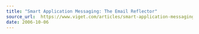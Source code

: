 ```yaml
---
title: "Smart Application Messaging: The Email Reflector"
source_url:  https://www.viget.com/articles/smart-application-messaging-the-email-reflector/
date: 2006-10-06
---
```

